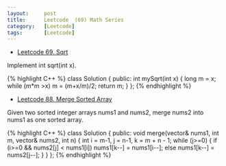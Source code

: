 ```yaml
---
layout:     post
title:      Leetcode  (69) Math Series
category:   [Leetcode] 
tags:		[Leetcode]
---
```

* [Leetcode 69. Sqrt](https://leetcode.com/problems/sqrtx/)

Implement int sqrt(int x).

{% highlight C++ %}
class Solution {
public:
    int mySqrt(int x) {
        long m = x;
        while (m*m >x)
            m = (m+x/m)/2;
        return m;
    }
};
{% endhighlight %}

* [Leetcode 88. Merge Sorted Array](https://leetcode.com/problems/merge-sorted-array/)

Given two sorted integer arrays nums1 and nums2, merge nums2 into nums1 as one sorted array.

{% highlight C++ %}
class Solution {
public:
    void merge(vector<int>& nums1, int m, vector<int>& nums2, int n) {
        int i = m-1, j = n-1, k = m + n - 1;
        while (j>=0) {
            if (i>=0 && nums2[j] < nums1[i])
                nums1[k--] = nums1[i--];
            else 
                nums1[k--] = nums2[j--];
        }
    }
};
{% endhighlight %}
